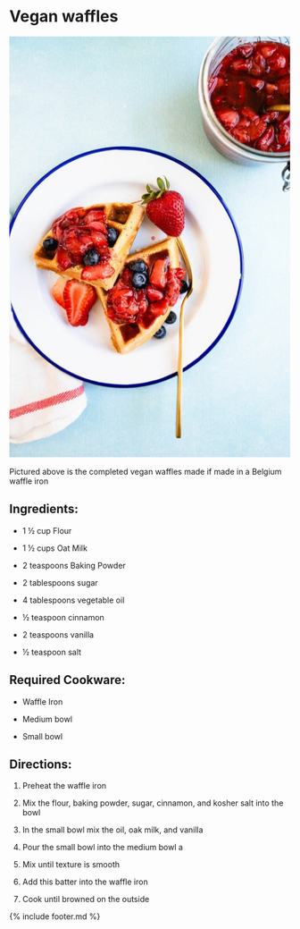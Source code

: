 # Vegan waffles

![The vegan waffles](images/media/image4.jpg)

Pictured above is the completed vegan waffles made if made in a Belgium
waffle iron

## Ingredients:
- 1 ½ cup Flour  

- 1 ½ cups Oat Milk         

- 2 teaspoons Baking Powder         

- 2 tablespoons sugar
 
- 4 tablespoons vegetable oil
 
- ½ teaspoon cinnamon
   
- 2 teaspoons vanilla
    
- ½ teaspoon salt                    

## Required Cookware:

- Waffle Iron

- Medium bowl

- Small bowl

## Directions:

1.  Preheat the waffle iron

2.  Mix the flour, baking powder, sugar, cinnamon, and kosher salt into
    the bowl

3.  In the small bowl mix the oil, oak milk, and vanilla

4.  Pour the small bowl into the medium bowl a

5.  Mix until texture is smooth

6.  Add this batter into the waffle iron

7.  Cook until browned on the outside

{% include footer.md %}


